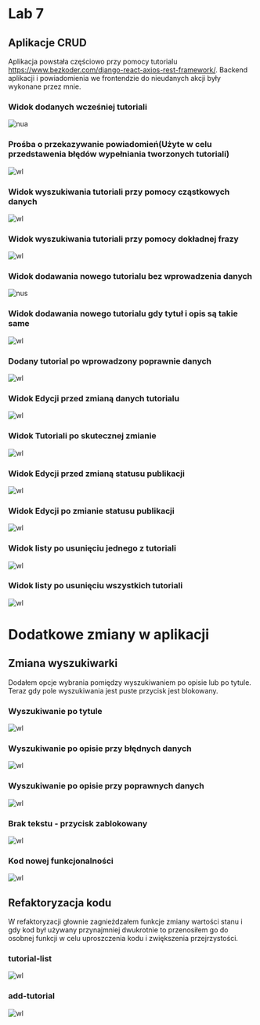 # Lab 7
## Aplikacje CRUD
Aplikacja powstała częściowo przy pomocy tutorialu https://www.bezkoder.com/django-react-axios-rest-framework/. Backend aplikacji i powiadomienia we frontendzie do nieudanych akcji były wykonane przez mnie.

### Widok dodanych wcześniej tutoriali
![nua](https://github.com/Kiritek/aplikacje-internetowe-21164-195ICA/blob/main/lab7/assets/listatutoriali.png)

### Prośba o przekazywanie powiadomień(Użyte w celu przedstawenia błędów wypełniania tworzonych tutoriali)
![wl](https://github.com/Kiritek/aplikacje-internetowe-21164-195ICA/blob/main/lab7/assets/powiadomienia.png)

### Widok wyszukiwania tutoriali przy pomocy cząstkowych danych
![wl](https://github.com/Kiritek/aplikacje-internetowe-21164-195ICA/blob/main/lab7/assets/wyszukiwanieczesciowe.png)

### Widok wyszukiwania tutoriali przy pomocy dokładnej frazy
![wl](https://github.com/Kiritek/aplikacje-internetowe-21164-195ICA/blob/main/lab7/assets/wyszukiwaniecalkowite.png)

### Widok dodawania nowego tutorialu bez wprowadzenia danych
![nus](https://github.com/Kiritek/aplikacje-internetowe-21164-195ICA/blob/main/lab7/assets/brakuj%C4%85ce%20dane.png)

### Widok dodawania nowego tutorialu gdy tytuł i opis są takie same 
![wl](https://github.com/Kiritek/aplikacje-internetowe-21164-195ICA/blob/main/lab7/assets/te%20same%20dane.png)

### Dodany tutorial po wprowadzony poprawnie danych
![wl](https://github.com/Kiritek/aplikacje-internetowe-21164-195ICA/blob/main/lab7/assets/nowytutorial.png)

### Widok Edycji przed zmianą danych tutorialu
![wl](https://github.com/Kiritek/aplikacje-internetowe-21164-195ICA/blob/main/lab7/assets/skuteczna%20zmiana.png)

### Widok Tutoriali po skutecznej zmianie
![wl](https://github.com/Kiritek/aplikacje-internetowe-21164-195ICA/blob/main/lab7/assets/skuteczna%20zmiana%20potwierdzenie.png)
### Widok Edycji przed zmianą statusu publikacji
![wl](https://github.com/Kiritek/aplikacje-internetowe-21164-195ICA/blob/main/lab7/assets/przedzmianapublikacji.png)

### Widok Edycji po zmianie statusu publikacji
![wl](https://github.com/Kiritek/aplikacje-internetowe-21164-195ICA/blob/main/lab7/assets/pozmianiepublikacji.png)

### Widok listy po usunięciu jednego z tutoriali
![wl](https://github.com/Kiritek/aplikacje-internetowe-21164-195ICA/blob/main/lab7/assets/usuniecietutoriala.png)

### Widok listy po usunięciu wszystkich tutoriali
![wl](https://github.com/Kiritek/aplikacje-internetowe-21164-195ICA/blob/main/lab7/assets/usunieciewszystkich%20tutoriali.png)

# Dodatkowe zmiany w aplikacji

## Zmiana wyszukiwarki
Dodałem opcje wybrania pomiędzy wyszukiwaniem po opisie lub po tytule. Teraz gdy pole wyszukiwania jest puste przycisk jest blokowany.

### Wyszukiwanie po tytule 
![wl](https://github.com/Kiritek/aplikacje-internetowe-21164-195ICA/blob/main/lab7/assets/wyszukiwaniepotytule.png)

### Wyszukiwanie po opisie przy błędnych danych
![wl](https://github.com/Kiritek/aplikacje-internetowe-21164-195ICA/blob/main/lab7/assets/wyszukiwaniepoopisie.png)

### Wyszukiwanie po opisie przy poprawnych danych
![wl](https://github.com/Kiritek/aplikacje-internetowe-21164-195ICA/blob/main/lab7/assets/wyszukiwaniepoopisie2.png)

### Brak tekstu - przycisk zablokowany
![wl](https://github.com/Kiritek/aplikacje-internetowe-21164-195ICA/blob/main/lab7/assets/wyszukiwanie%20bez%20tekstu.png)

### Kod nowej funkcjonalności
![wl](https://github.com/Kiritek/aplikacje-internetowe-21164-195ICA/blob/main/lab7/assets/dodanie%20funkcji%20do%20wyszukiwania.png)

## Refaktoryzacja kodu
W refaktoryzacji głownie zagnieżdzałem funkcje zmiany wartości stanu i gdy kod był używany przynajmniej dwukrotnie to przenosiłem go do osobnej funkcji w celu uproszczenia kodu i zwiększenia przejrzystości.

### tutorial-list
![wl](https://github.com/Kiritek/aplikacje-internetowe-21164-195ICA/blob/main/lab7/assets/tutorials-list.png)

### add-tutorial
![wl](https://github.com/Kiritek/aplikacje-internetowe-21164-195ICA/blob/main/lab7/assets/addtutorialzmiany.png)

